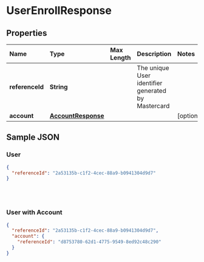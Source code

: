 # UserEnrollResponse

## Properties

| Name | Type | Max Length | Description | Notes |
| :--- | :--- | :--------- | :---------- | :---- |
| **referenceId** | **String** | | The unique User identifier generated by Mastercard ||
| **account** | [**AccountResponse**](AccountResponse.md) | | | [optional] |

## Sample JSON

### User
```json
{
  "referenceId": "2a53135b-c1f2-4cec-88a9-b0941304d9d7"
}
```

<br/><br/>
### User with Account
```json
{
  "referenceId": "2a53135b-c1f2-4cec-88a9-b0941304d9d7",
  "account": {
    "referenceId": "d8753780-62d1-4775-9549-8ed92c48c290"
  }
}
```
